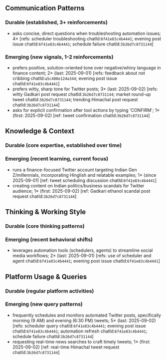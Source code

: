 ## Communication Patterns
### Durable (established, 3+ reinforcements)
- asks concise, direct questions when troubleshooting automation issues; 4× [refs: scheduler troubleshooting chatId:`6f41e83c4b4441`; evening post issue chatId:`6f41e83c4b4441`; schedule failure chatId:`3b26d7c8731144`]

### Emerging (new signals, 1-2 reinforcements)
- prefers positive, solution-oriented tone over negative/whiny language in finance content; 2× (last: 2025-09-01) [refs: feedback about not cribbing chatId:`a5c480e124a344`; evening post issue chatId:`6f41e83c4b4441`]
- prefers witty, sharp tone for Twitter posts; 3× (last: 2025-09-02) [refs: witty Gadkari post request chatId:`3b26d7c8731144`; market round-up tweet chatId:`3b26d7c8731144`; trending Himachal post request chatId:`3b26d7c8731144`]
- asks for explicit confirmation after tool actions by typing 'CONFIRM'; 1× (first: 2025-09-02) [ref: tweet confirmation chatId:`3b26d7c8731144`]

## Knowledge & Context
### Durable (core expertise, established over time)

### Emerging (recent learning, current focus)
- runs a finance-focused Twitter account targeting Indian Gen Z/millennials, incorporating Hinglish and relatable examples; 1× (since 2025-09-01) [ref: tweet scheduling discussion chatId:`6f41e83c4b4441`]
- creating content on Indian politics/business scandals for Twitter audience; 1× (first: 2025-09-02) [ref: Gadkari ethanol scandal post request chatId:`3b26d7c8731144`]

## Thinking & Working Style
### Durable (core thinking patterns)

### Emerging (recent behavioral shifts)
- leverages automation tools (schedulers, agents) to streamline social media workflows; 2× (last: 2025-09-01) [refs: use of scheduler and agent chatId:`6f41e83c4b4441`; evening post issue chatId:`6f41e83c4b4441`]

## Platform Usage & Queries
### Durable (regular platform activities)

### Emerging (new query patterns)
- frequently schedules and monitors automated Twitter posts, specifically morning (9 AM) and evening (6:30 PM) tweets; 5× (last: 2025-09-02) [refs: scheduler query chatId:`6f41e83c4b4441`; evening post issue chatId:`6f41e83c4b4441`; automation refresh chatId:`6f41e83c4b4441`; schedule failure chatId:`3b26d7c8731144`]
- requesting real-time news searches to craft timely tweets; 1× (first: 2025-09-02) [ref: real-time Himachal tweet request chatId:`3b26d7c8731144`]